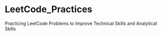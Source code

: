 # LeetCode_Practices
Practicing LeetCode Problems to Improve Technical Skills and Analytical Skills
